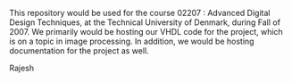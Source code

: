 This repository would be used for the course 02207 : Advanced Digital Design Techniques, at the Technical University of Denmark, during Fall of 2007.
We primarily would be hosting our VHDL code for the project, which is on a topic in image processing.
In addition, we would be hosting documentation for the project as well.

Rajesh